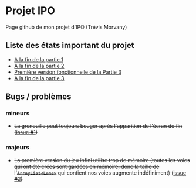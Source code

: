 # Projet IPO
Page github de mon projet d'IPO (Trévis Morvany)

## Liste des états important du projet
- <a href=https://github.com/tretre91/ProjetIPO/tree/7c958be84a27f7002821ec52215f84630e3df924> A la fin de la partie 1 </a>
- <a href=https://github.com/tretre91/ProjetIPO/tree/cb6ad9f6de85df69224d2b6c16d938c1745e44b9> A la fin de la partie 2 </a>
- <a href=https://github.com/tretre91/ProjetIPO/tree/1d119817293dda6547324905bf66d0558cebc770> Première version fonctionnelle de la Partie 3 </a>
- <a href=https://github.com/tretre91/ProjetIPO/tree/eb1c93b18eb235e8bee3344f58c90eae5a79cd33> A la fin de la partie 3 </a>

## Bugs / problèmes
### mineurs
- <s>La grenouille peut toujours bouger après l'apparition de l'écran de fin (<a href=https://github.com/tretre91/ProjetIPO/issues/1>issue #1</a>)</s>
### majeurs
- <s>La première version du jeu infini utilise trop de mémoire (toutes les voies qui ont été crées sont gardées en mémoire, donc
 la taille de l'`ArrayList<Lane>` qui contient nos voies augmente indéfiniment) (<a href=https://github.com/tretre91/ProjetIPO/issues/2>issue #2</a>)</s>
